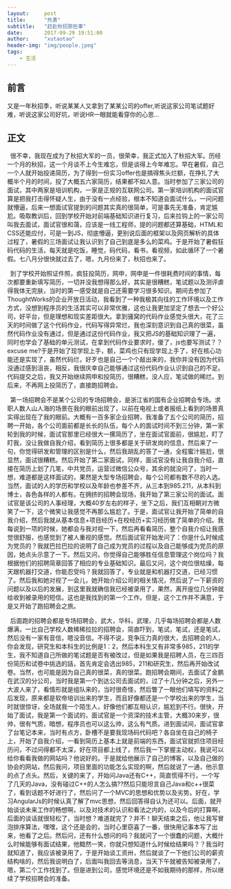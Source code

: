 ```yaml
---
layout:     post
title:      "热勇"
subtitle:   "赶赴秋招那些事"
date:       2017-09-29 19:51:00
author:     "xutaotao"
header-img: "img/people.jpeg"
tags:
    - 生活
---
```


## 前言

又是一年秋招季，听说某某人又拿到了某某公司的offer,听说这家公司笔试题好难，听说这家公司好坑，听说HR一眼就能看穿你的心思...

## 正文

&ensp;很不幸，我现在成为了秋招大军的一员，很荣幸，我正式加入了秋招大军。历经一个月的秋招，这一个月谈不上今生难忘，但是谈得上今年难忘。早在暑假，自己一个人就开始投递简历，为了得到一份实习offer也是搞得焦头烂额，在挣扎了大概半个月的时间，投了大概五六家简历，结果都不如人意。当时参加了三家公司的面试，其中两家是培训机构，一家是正规的互联网公司。第一家培训机构的面试官算是把我打击得怀疑人生，由于没有一点经验，根本不知道会面试什么，一问问题就懵逼，后来一想面试官提到的问题其实真的很简单，可是事先无准备，肯定尴尬。吸取教训后，回到学校开始对前端基础知识进行复习，后来拉钩上的一家公司叫我去面试，面试官很和蔼，应该是一线工程师，提的问题都还算基础，HTML和CSS还能应付，可是一到JS，彻底懵逼，更别说后面的框架以及网页解析的具体过程了，暑假的三场面试让我认识到了自己到底是多么的菜鸡。于是开始了暑假狂码代码的生活，每天就是吃饭，睡觉，码代码，看书，看视频，如此循环了一个暑假。七八月分很快就过去了，嗯，九月份来了，秋招也来了。

&ensp;到了学校开始照证件照，疯狂投简历，网申，网申是一件很耗费时间的事情，每次都要重新填写简历，一切并没我想得那么好，其实是很糟糕，笔试题以及测评虐得我体无完肤，当时的第一感受就是自己还需要学习很多知识。期间去参加了ThoughtWorks的企业开放日活动，我看到了一种我极其向往的工作环境以及工作方式，没想到程序员的生活其实可以非常优雅，这也让我更加坚定了想去一个好公司，好平台，但是理想和现实差距很大。拿到骚窝的代码作业感觉头很大，花了三天的时间做了这个代码作业，代码写得异常烂，我也深刻意识到自己真的很菜，虽然代码作业没有通过，但是通过这份代码作业，我又把JS的基础知识理了一遍，同时也学会了基础的单元测试，在拿到代码作业要求时，傻了，js也要写测试？？excuse me?于是开始了现学现上手，额，菜鸡也只有现学现上手了，好在核心功能还是实现了，虽然代码烂，好歹也是自己一个个敲出来的，我你并没有因为代码没通过感到沮丧，相反，我很庆幸自己能够通过这份代码作业认识到自己的不足。代码提交之后，我又开始继续网申和投简历，很糟糕，没人应，笔试做的稀烂。到后来，不再网上投简历了，直接跑招聘会。

&ensp;第一场招聘会不是某个公司的专场招聘会，是浙江省的国有企业招聘会专场。求职人数人山人海的场景在我的眼前出现了，以前在电视上或者报纸上看到的场景真实得出现在了我的眼前。大概有一百多家企业招聘，我准备了五个公司的简历，招聘一开始，各个公司面前都是长长的队伍，每个人的面试时间不到三分钟，第一家轮到我的时候，面试官那里已经很大一摞简历了，坐在面试官面前，很尴尬，盯了盯我，没让我做自我介绍，看到简历上很多都是关于研发岗的信息，然后来了一句，你觉得研发和管理的区别是什么，然后我胡乱的答了一通，全程蜜汁尴尬，很显然，面试很糟糕。然后开始了第二家面试，同样，面试官没有让我自我介绍，直接在简历上划了几笔，中共党员，运营过微信公众号，其余的就没问了，当时一想，难道都是这样面试的，果然是大型专场招聘会，每个公司都有数不尽的人选。当然，面试的人的学历和学校以及年龄也参差不齐，从三本到985.211，从本科到博士，各色各样的人都有。在拥挤的招聘会现场，我开始了第三家公司的面试。面试官是该公司的人事经理，大概40岁左右的样子，坐下之后，我们互相朝对方微笑了一下，这个微笑让我感觉不再那么尴尬了。于是，面试官让我开始了简单的自我介绍，然后我就从基本信息+项目经历+在校经历+实习经历做了简单的介绍。我每说到一项的时候，她都会与我对视一下，然后再看看简历，整个自我介绍让我感觉很舒服，也感觉到了被人重视的感觉。然后面试官开始发问了：你是什么时候成为党员的？我就巴拉巴拉的说明了自己成为党员的过程以及自己能够成为党员的原因，她点头示意了一下。然后又问，你觉得自己能够胜任信息管理这个岗位吗？我根据他们的招聘简章回答了相应的专业基础知识。最后又问，这个岗位很枯燥，每天跟机器打交道，你能忍受吗？我就回答了，专业就是和机器打交道，已经习惯了。然后我和她对视了一会儿，她开始介绍公司的相关情况，然后说了一下薪资的问题以及以后的发展，到这里我就确信我已经被录用了，果然，离开座位几分钟就给收到被录用的短信。这也是我找到的第一个工作。但是，这个工作并不满意，于是又开始了跑招聘会之旅。

&ensp;后面跑的招聘会都是专场招聘会，武大，华科，武理，几乎每场招聘会都是人数爆满，一比自己学校人数稀稀拉拉的招聘会，简直吓到，笔试，笔试，还是笔试，然后没有一家有音信，嗯没音信。不得不说，竞争压力真的很大，去招聘会的人，你会发现，研究生和本科生的比例是1：2，然后本科生又有非常多985，211的学生，我不知道自己所做的笔试题是否有被改过，但是如果我是招聘人员，在三四百份简历和试卷中挑选的話，首先肯定会选出985，211和研究生，然后再开始改试卷。当然，也可能是因为自己真的很菜，真的很菜。跑招聘会期间，去面试了金鹏在武汉的分公司，当时我是第一个到达公司去面试的，过了十几分钟之后，另外一大波人来了，看情形就是组队来的，当时很奇怪，然后瞥了一眼他们填写的资料之后发现，原来都是软帝培训出来的学生，而且好像都还是一个学校出来的学生，当时就很惊讶，全场就我一个陌生人，好像他们都互相认识，尴尬到不行。很快，开始了面试，我是第一个面试的，面试官是一个资深的技术主管，大概30来岁，很帅，很有气质，暗想，程序员也可以这么帅，这么有气质。进到面试间，面试官拿了台笔记本来，当时有点方，卧槽不是要我现场码代码吧？各自坐在自己的椅子上，开始了自我介绍，一看到简历上基本上就是前端的东西，面试官就抓住项目经历问，不过问得都不太深，好在项目都上线了，然后我一下掌握主动权，我说可以给你看看我做的网站吗？他说好的。于是就给他展示了自己的博客，以及自己做的协会的网站，然后我问，项目里面的功能怎么实现的啊，然后就说了一通，他示意的点了点头。然后，关键的来了，开始问Java还有C++，简直慌得不行，一个写了几天的Java，没有碰过C++的人怎么搞??然后只能坦言自己Java和c++很菜了，看到话题不好进行了，然后问了一个MVC的思想和优势以及劣势。好在，学习AngularJs的时候认真了解了mvc思想，然后回答得自认为还可以。后面，就开始谈谈未来工作的畅想啊，以及对技术的认识和看法之内的，以及今后的打算啊，后面的谈话就很轻松了，当时想？难道就完了？并不！聊天结束之后，他让我写冒泡排序算法，嘿嘿，这个还是会的，当时心里窃喜了一番，很快用记事本写了出来，他看了之后。然后问，还有什么想问的吗？我就问了一个很蠢的问题，大概什么时候能够有面试结果，他黯然一笑，你就只想知道什么时候给结果吗？？我当时就知道了，我应该被录用了，于是开始谈工资卅，然后就谈了一下他们公司的薪资结构啥的，然后我说明白了，后面叫我回去等消息，当天下午就被告知被录用了，嗯，第二个工作找到了。但是进到公司，感觉环境还是不如我期待的那样，所以继续了学校招聘会的准备。




